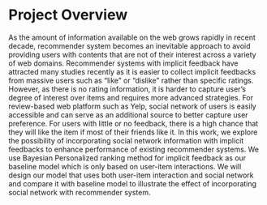 # Project Overview

As the amount of information available on the web grows rapidly in recent decade, recommender system becomes an inevitable approach to avoid providing users with contents that are not of their interest across a variety of web domains. Recommender systems with implicit feedback have attracted many studies recently as it is easier to collect implicit feedbacks from massive users such as “like” or “dislike” rather than specific ratings. However, as there is no rating information, it is harder to capture user’s degree of interest over items and requires more advanced strategies. For review-based web platform such as Yelp, social network of users is easily accessible and can serve as an additional source to better capture user preference. For users with little or no feedback, there is a high chance that they will like the item if most of their friends like it. In this work, we explore the possibility of incorporating social network information with implicit feedbacks to enhance performance of existing recommender systems. We use Bayesian Personalized ranking method for implicit feedback as our baseline model which is only based on user-item interactions. We will design our model that uses both user-item interaction and social network and compare it with baseline model to illustrate the effect of incorporating social network with recommender system.